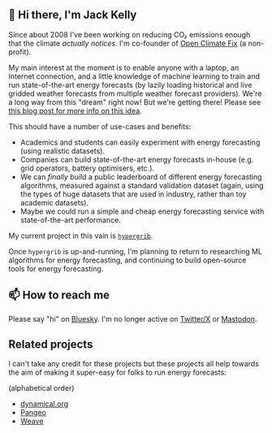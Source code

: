 ## 👋 Hi there, I'm Jack Kelly

Since about 2008 I've been working on reducing CO₂ emissions enough that the climate _actually notices_. I'm co-founder of [Open Climate Fix](https://github.com/openclimatefix/) (a non-profit).

My main interest at the moment is to enable anyone with a laptop, an Internet connection, and a little knowledge of machine learning to train and run state-of-the-art energy forecasts (by lazily loading historical and live gridded weather forecasts from multiple weather forecast providers). We're a long way from this "dream" right now! But we're getting there! Please see [this blog post for more info on this idea](https://openclimatefix.org/post/lazy-loading-making-it-easier-to-access-vast-datasets-of-weather-satellite-data).

This should have a number of use-cases and benefits:
- Academics and students can easily experiment with energy forecasting (using realistic datasets).
- Companies can build state-of-the-art energy forecasts in-house (e.g. grid operators, battery optimisers, etc.).
- We can _finally_ build a public leaderboard of different energy forecasting algorithms, measured against a standard validation dataset (again, using the types of huge datasets that are used in industry, rather than toy academic datasets).
- Maybe we could run a simple and cheap energy forecasting service with state-of-the-art performance.

My current project in this vain is [`hypergrib`](https://github.com/JackKelly/hypergrib).

Once `hypergrib` is up-and-running, I'm planning to return to researching ML algorithms for energy forecasting, and continuing to build open-source tools for energy forecasting.

## 📫 How to reach me
Please say "hi" on [Bluesky](https://bsky.app/profile/jack-kelly.com). I'm no longer active on [Twitter/X](https://x.com/jack_kelly) or [Mastodon](https://mastodon.energy/@jack_kelly).

## Related projects

I can't take any credit for these projects but these projects all help towards the aim of making it super-easy for folks to run energy forecasts:

(alphabetical order)

- [dynamical.org](https://dynamical.org)
- [Pangeo](https://www.pangeo.io)
- [Weave](https://weave.energy)
